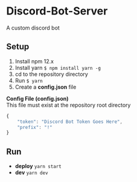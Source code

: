 # Discord-Bot-Server

A custom discord bot

## Setup

1. Install npm 12.x
2. Install yarn `$ npm install yarn -g`
3. cd to the repository directory
4. Run `$ yarn`
5. Create a __config.json__ file

__Config File (config.json)__ \
This file must exist at the repository root directory

```javascript
{
    "token": "Discord Bot Token Goes Here",
    "prefix": "!"
}
```

## Run

* __deploy__ `yarn start`
* __dev__ `yarn dev`
